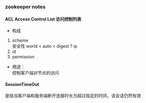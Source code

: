 ### zookeeper notes
#### ACL Access Control List 访问控制列表
- 构成  
1. scheme      
    安全性 world < auto < digest ? ip
2. id  
3. permission  
- 用途：  
控制客户端对节点的访问
#### SessionTimeOut
是指当客户端和服务端断开连接时长为超过指定的时间，该会话仍然有效